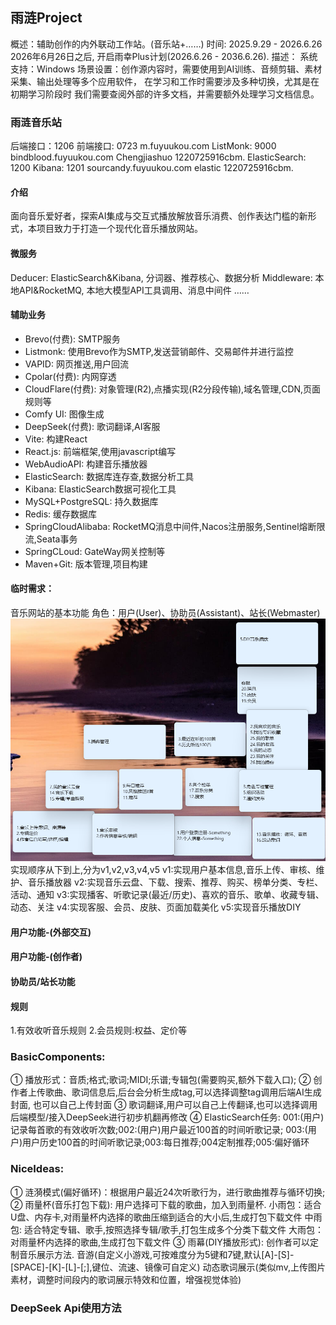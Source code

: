 ## 雨涟Project
概述：辅助创作的内外联动工作站。(音乐站+……)
时间: 2025.9.29 - 2026.6.26
2026年6月26日之后, 开启雨幸Plus计划(2026.6.26 - 2036.6.26).
描述：
系统支持：Windows
场景设置：创作源内容时，需要使用到AI训练、音频剪辑、素材采集、输出处理等多个应用软件，
在学习和工作时需要涉及多种切换，尤其是在初期学习阶段时
我们需要查阅外部的许多文档，并需要额外处理学习文档信息。
### 雨涟音乐站
后端接口：1206
前端接口:  0723 m.fuyuukou.com
ListMonk: 9000 bindblood.fuyuukou.com Chengjiashuo 1220725916cbm.
ElasticSearch: 1200
Kibana: 1201 sourcandy.fuyuukou.com elastic 1220725916cbm.

#### 介绍
面向音乐爱好者，探索AI集成与交互式播放解放音乐消费、创作表达门槛的新形式，本项目致力于打造一个现代化音乐播放网站。
#### 微服务
Deducer: ElasticSearch&Kibana, 分词器、推荐核心、数据分析
Middleware: 本地API&RocketMQ, 本地大模型API工具调用、消息中间件
……
#### 辅助业务
* Brevo(付费): SMTP服务 
* Listmonk: 使用Brevo作为SMTP,发送营销邮件、交易邮件并进行监控
* VAPID: 网页推送,用户回流
* Cpolar(付费): 内网穿透
* CloudFlare(付费): 对象管理(R2),点播实现(R2分段传输),域名管理,CDN,页面规则等
* Comfy UI: 图像生成
* DeepSeek(付费): 歌词翻译,AI客服
* Vite: 构建React
* React.js: 前端框架,使用javascript编写
* WebAudioAPI: 构建音乐播放器
* ElasticSearch: 数据库连存查,数据分析工具
* Kibana: ElasticSearch数据可视化工具
* MySQL+PostgreSQL: 持久数据库
* Redis: 缓存数据库
* SpringCloudAlibaba: RocketMQ消息中间件,Nacos注册服务,Sentinel熔断限流,Seata事务
* SpringCLoud: GateWay网关控制等
* Maven+Git: 版本管理,项目构建
#### 临时需求：
音乐网站的基本功能
角色：用户(User)、协助员(Assistant)、站长(Webmaster)
![img_1.png](img_1.png)
实现顺序从下到上,分为v1,v2,v3,v4,v5
v1:实现用户基本信息,音乐上传、审核、维护、音乐播放器
v2:实现音乐云盘、下载、搜索、推荐、购买、榜单分类、专栏、活动、通知
v3:实现播客、听歌记录(最近/历史)、喜欢的音乐、歌单、收藏专辑、动态、关注
v4:实现客服、会员、皮肤、页面加载美化
v5:实现音乐播放DIY
#### 用户功能-(外部交互)
#### 用户功能-(创作者)
#### 协助员/站长功能
#### 规则
1.有效收听音乐规则
2.会员规则:权益、定价等
### BasicComponents:
① 播放形式：音质;格式;歌词;MIDI;乐谱;专辑包(需要购买,额外下载入口);
② 创作者上传歌曲、歌词信息后,后台会分析生成tag,可以选择调整tag调用后端AI生成封面, 也可以自己上传封面
③ 歌词翻译,用户可以自己上传翻译,也可以选择调用后端模型/接入DeepSeek进行初步机翻再修改
④ ElasticSearch任务: 001:(用户)记录每首歌的有效收听次数;002:(用户)用户最近100首的时间听歌记录;
003:(用户)用户历史100首的时间听歌记录;003:每日推荐;004定制推荐;005:偏好循环
### NiceIdeas:
① 涟漪模式(偏好循环)：根据用户最近24次听歌行为，进行歌曲推荐与循环切换; 
② 雨量杯(音乐打包下载): 用户选择可下载的歌曲，加入到雨量杯.
小雨包：适合U盘、内存卡,对雨量杯内选择的歌曲压缩到适合的大小后,生成打包下载文件
中雨包: 适合特定专辑、歌手,按照选择专辑/歌手,打包生成多个分类下载文件
大雨包：对雨量杯内选择的歌曲,生成打包下载文件
③ 雨幕(DIY播放形式): 创作者可以定制音乐展示方法.
音游(自定义小游戏,可按难度分为5键和7键,默认[A]-[S]-[SPACE]-[K]-[L]-[;],键位、流速、镜像可自定义)
动态歌词展示(类似mv,上传图片素材，调整时间段内的歌词展示特效和位置，增强视觉体验)
### DeepSeek Api使用方法
